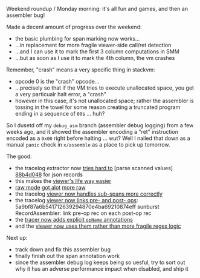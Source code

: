 Weekend roundup / Monday morning: it's all fun and games, and then an assembler bug!

Made a decent amount of progress over the weekend:
- the basic plumbing for span marking now works...
- ...in replacement for more fragile viewer-side call/ret detection
- ...and I can use it to mark the first 3 column computations in SMM
- ...but as soon as I use it to mark the 4th column, the vm crashes

Remember, "crash" means a very specific thing in stackvm:
- opcode 0 is the "crash" opcode...
- ...precisely so that if the VM tries to execute unallocated space, you get a
  very particualr halt error, a "crash"
- however in this case, it's not unallocated space; rather the assembler is
  tossing in the towel for some reason creating a truncated program ending in a
  sequence of `00`s ... huh?

So I dusetd off my `debug_asm` branch (assembler debug logging) from a few
weeks ago, and it showed the assembler encoding a "ret" instruction encoded as
a `0x00` right before halting ... wut? Well I nailed that down as a manual
`panic` check in `x/assemble` as a place to pick up tomorrow.

The good:
- the tracelog extractor now [tries hard to][de7a4dd5] [parse scanned values]
  [88b4d048] for json records
- this makes the [viewer's life way easier][107f9b10]
- [raw mode][56a96fd1] [got alot][c8748cae] [more raw][4a72e894]
- the tracelog [viewer now handles sub-spans more correctly][8acf181f]
- the tracelog [viewer now links pre- and post- ops][5a9bf87a]: 5a9bf87a6b541712639294870e4ba69210874eff sunburst RecordAssembler: link pre-op rec on each post-op rec
- the [tracer now adds explicit `opName` annotations][20083ce3]
- and the [viewer now uses them rather than more fragile regex logic][8d0e7315]

Next up:
- track down and fix this assembler bug
- finally finish out the span annotation work
- since the assembler debug log keeps being so uesful, try to sort out why it
  has an adverse performance impact when disabled, and ship it

[de7a4dd5]: https://github.com/jcorbin/stackvm/commit/de7a4dd5e4ab4d7b01c68a162515e86f5297b715
[88b4d048]: https://github.com/jcorbin/stackvm/commit/88b4d04800927cbf80111155bb46720e5b1d43cf
[107f9b10]: https://github.com/jcorbin/stackvm/commit/107f9b10a8bebe1bd4a55b93f87dd1a3d7d494d2
[56a96fd1]: https://github.com/jcorbin/stackvm/commit/56a96fd1719e3b2855f54973991120a60e7db1d2
[c8748cae]: https://github.com/jcorbin/stackvm/commit/c8748cae4c51566ad0fae29d8b5136ca18ee327d
[4a72e894]: https://github.com/jcorbin/stackvm/commit/4a72e8946a6a073f195263959246767772581600
[8acf181f]: https://github.com/jcorbin/stackvm/commit/8acf181f009e2cd6b824860e174a05fd44e6d672
[5a9bf87a]: https://github.com/jcorbin/stackvm/commit/5a9bf87a6b541712639294870e4ba69210874eff
[20083ce3]: https://github.com/jcorbin/stackvm/commit/20083ce31d328b1af44daf2ccbfb36f3f33d4e0a
[8d0e7315]: https://github.com/jcorbin/stackvm/commit/8d0e73151abde7927e4b3de34af49b8eee02e8ed
